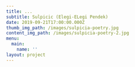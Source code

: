 ```yaml
---
title: ...
subtitle: Sulpicic (Elegi-ELegi Pendek)
date: 2019-09-21T17:00:00.000Z
thumb_img_path: /images/sulpicia-poetry.jpg
content_img_path: /images/sulpicia-poetry-2.jpg
menu:
  main:
    name: ''
layout: project
---
```


